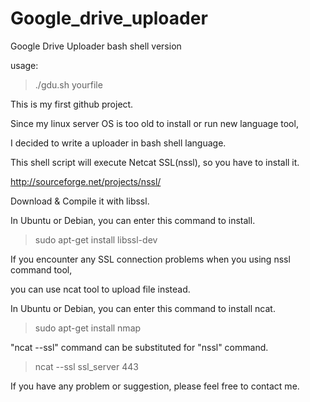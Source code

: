 Google_drive_uploader
=====================

Google Drive Uploader bash shell version

usage: 

> ./gdu.sh yourfile

This is my first github project.

Since my linux server OS is too old to install or run new language tool, 

I decided to write a uploader in bash shell language.

This shell script will execute Netcat SSL(nssl), so you have to install it.

http://sourceforge.net/projects/nssl/

Download & Compile it with libssl.

In Ubuntu or Debian, you can enter this command to install.

> sudo apt-get install libssl-dev

If you encounter any SSL connection problems when you using nssl command tool,

you can use ncat tool to upload file instead.

In Ubuntu or Debian, you can enter this command to install ncat.

> sudo apt-get install nmap

"ncat --ssl" command can be substituted for "nssl" command.

> ncat --ssl ssl_server 443

If you have any problem or suggestion, please feel free to contact me.
